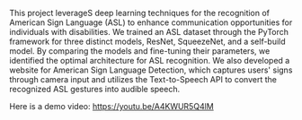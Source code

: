 This project leverageS deep learning techniques for the recognition of American Sign Language (ASL) to enhance communication opportunities for individuals with disabilities. We trained an ASL dataset through the PyTorch framework for three distinct models, ResNet, SqueezeNet, and a self-build model. By comparing the models and fine-tuning their parameters, we identified the optimal architecture for ASL recognition. We also developed a website for American Sign Language Detection, which captures users' signs through camera input and utilizes the Text-to-Speech API to convert the recognized ASL gestures into audible speech.

Here is a demo video: https://youtu.be/A4KWUR5Q4lM
